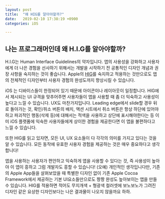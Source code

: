 ```yaml
---
layout: post
title:  "왜 HIG를 알아야할까?"
date:   2019-02-10 17:38:19 +0900
categories: iOS

---
```


## 나는 프로그래머인데 왜 H.I.G를 알아야할까?

 H.I.G는 Human Interface Guidelines의 약자입니다. 앱의 사용성을 강화하고 사용자에게 더 나은 경험을 선사하기 위해서는 개발을 시작하기 전 공통적인 디자인 개념과 권장 사항을 숙지하는 것이 좋습니다. Apple의 [HIG](https://developer.apple.com/design/human-interface-guidelines/ios/overview/themes/)를 숙지하고 적용하는 것만으로도 앱의 전체적인 디자인부터 사용자 경험의 완성도까지 향상시킬 수 있습니다.

 iOS 는 디바이스들이 한정되어 있기 때문에 아이콘이나 레이아웃이 일정합니다. HIG에서 제시되는 UI 규격을 맞추어주면 사용자들이 앱을 사용할 때 좀 더 익숙하고 사용성이 높다고 느낄 수 있습니다. UX도 마찬가지입니다. Leading edge에서 slide할 경우 뒤로 돌아가는 것, 확인/취소 버튼의 배치, 액션 시트에서 취소 버튼은 항상 하단에 있어야 하고 파괴적인 행동(삭제 등)에 대해서는 적색을 사용하고 상단에 표시해야한다는 등 이미 iOS 플랫폼에 익숙한 사용자들에게 상이한 경험을 제공한다면 이 앱을 불편하다고 느낄 수 있습니다.

 또한 HIG를 읽고 있자면, 모든 UI, UX 요소들이 다 각각의 의미를 가지고 있다는 것을 알 수 있습니다. 모든 동작에 유효한 사용자 경험을 제공하는 것은 매우 중요하다고 생각합니다!

 앱을 사용하는 사용자가 편안하고 익숙하게 앱을 사용할 수 있다는 것, 즉 사용성이 높아야 이 앱이 흥하고 그럼 개발자도 흥할 수 있습니다! (오예) 개인적인 생각입니다만, 기존의 Apple App들을 살펴보았을 때 특별한 디자인 없이 기존 Apple Cocoa Framework에서 제공하는 기본 UI요소들만으로도 짱짱 완성도 높아보이는 앱을 만들 수 있습니다. HIG를 적용하면 적어도 무지개색 + 형광색 컬러셋에 보노보노가 그려진 디자인 같은 요상한 디자인보다는 나은 결과물이 나오지 않을까요 하하.
